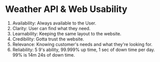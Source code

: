 # Weather API & Web Usability

1. Availability: Always available to the User. 
2. Clarity: User can find what they need. 
3. Learnability: Keeping the same layout to the website. 
4. Credibility: Gotta trust the website. 
5. Relevance: Knowing customer's needs and what they're looking for. 
6. Reliability: 5 9's ability, 99.999% up time, 1 sec of down time per day. 99% is 14m 24s of down time. 


